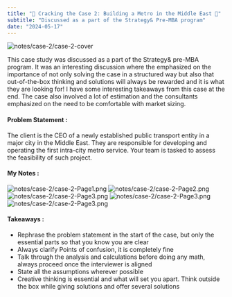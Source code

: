 ```yaml
---
title: "🔎 Cracking the Case 2: Building a Metro in the Middle East 🚊"
subtitle: "Discussed as a part of the Strategy& Pre-MBA program"
date: "2024-05-17"
---
```

![notes/case-2/case-2-cover](/notes/case-2/case-2-cover.png)


This case study was discussed as a part of the Strategy& pre-MBA program. It was an interesting discussion where the emphasized on the importance of not only solving the case in a structured way but also that out-of-the-box thinking and solutions will always be rewarded and it is what they are looking for! I have some interesting takeaways from this case at the end. The case also involved a lot of estimation and the consultants emphasized on the need to be comfortable with market sizing.


#### Problem Statement :
The client is the CEO of a newly established public transport entity in a major city in the Middle East. They are responsible for developing and operating the first intra-city metro service. Your team is tasked to assess the feasibility of such project.

#### My Notes :
![notes/case-2/case-2-Page1.png](/notes/case-2/Case-2-Page1.png)
![notes/case-2/case-2-Page2.png](/notes/case-2/Case-2-Page2.png)
![notes/case-2/case-2-Page3.png](/notes/case-2/Case-2-Page3.png)
![notes/case-2/case-2-Page3.png](/notes/case-2/Case-2-Page4.png)
![notes/case-2/case-2-Page3.png](/notes/case-2/Case-2-Page5.png)

#### Takeaways :
- Rephrase the problem statement in the start of the case, but only the essential parts so that you know you are clear
- Always clarify Points of confusion, it is completely fine 
- Talk through the analysis and calculations before doing any math, always proceed once the interviewer is aligned 
- State all the assumptions wherever possible
- Creative thinking is essential and what will set you apart. Think outside the box while giving solutions and  offer several solutions

